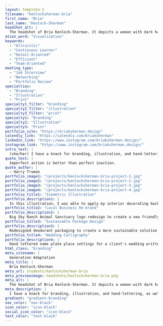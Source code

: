 ```yaml
---
layout: template-1
filename: "kenlocksherman-bria"
first_name: "Bria"
last_name: "Kenlock-Sherman"
headshot_alt: |
  The headshot of Bria Kenlock-Sherman. It depicts a woman with dark hair smiling. She is wearing a dark shirt and has her arms crossed.
ation_word: "Visualization"
keywords:
  - "Altruistic"
  - "Continuous Learner"
  - "Detail-Oriented"
  - "Efficient"
  - "Team-Oriented"
meeting_type:
  - "Job Interview"
  - "Networking"
  - "Portfolio Review"
specialties:
  - "Branding"
  - "Illustration"
  - "Print"
specialty1_filter: "branding"
specialty2_filter: "illustration"
specialty3_filter: "print"
specialty1: "Branding"
specialty2: "Illustration"
specialty3: "Print"
portfolio_site: "https://briaksherman.design"
calendly_link: "https://calendly.com/briaksherman"
linkedin_link: "https://www.instagram.com/briaksherman.design/"
instagram_link: "https://www.instagram.com/briaksherman.design/"
intro_text: |
  (she/her) I have a knack for branding, illustration, and hand-lettering, as well as a passion for sustainability. Bringing beautiful solutions to your design obstacles with empathy always in mind. Plants, yoga, and horror movies are the way to my heart!
quote_text: |
  Imperfect action is better than perfect inaction.
quote_author: |
  — Harry Truman
portfolio_image1: "/projects/kenlocksherman-bria-project-1.jpg"
portfolio_image2: "/projects/kenlocksherman-bria-project-2.jpg"
portfolio_image3: "/projects/kenlocksherman-bria-project-3.jpg"
portfolio_image4: "/projects/kenlocksherman-bria-project-4.jpg"
portfolio_title1: "Isometric Illustration"
portfolio_description1: |
  In this illustration, I was able to apply my interior decorating background to illustrate the process of a house being designed in isometric perspective. Drawn in Illustrator & Procreate.
portfolio_title2: "Local Business Re-brand"
portfolio_description2: |
  Big Sky Ranch Animal Sanctuary logo redesign to create a new friendly, approachable, yet professional appearance with coordinated stationery, web landing page, business card and t-shirt mockups.
portfolio_title3: "Sustainable Package Design"
portfolio_description3: |
  Redesigned deodorant packaging to create a more sustainable solution with a reusable, refillable stainless steel case rather than wasteful and harmful plastic.
portfolio_title4: "Wedding Calligraphy"
portfolio_description4: |
  Hand lettered name plate place settings for a client's wedding written with oil paint sharpie on clear acrylic.
html_class: "branding"
meta_sitename: |
  Generation Adaptation
meta_title: |
  Bria Kenlock-Sherman
meta_url: students/kenlocksherman-bria
meta_previewimage: headshots/kenlocksherman-bria.png
meta_alt: |
  The headshot of Bria Kenlock-Sherman. It depicts a woman with dark hair smiling. She is wearing a dark shirt and has her arms crossed.
meta_description: |
  I have a knack for branding, illustration, and hand-lettering, as well as a passion for sustainability. Bringing beautiful solutions to your design obstacles with empathy always in mind. Plants, yoga, and horror movies are the way to my heart!
gradient: "gradient-branding"
nav_color: "nav-black"
icon_color: "icon-black"
social_icon_color: "icon-black"
text_color: "text-black"
---
```

